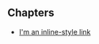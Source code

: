 ## Chapters

-   [I'm an inline-style link](https://github/code-mattclaffey/performance-kit/docs/loading-fonts-the-fout-way)
